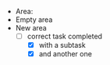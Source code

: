 - Area:
- Empty area
- New area
  - [ ] correct task completed
    - [x] with a subtask
    - [x] and another one
